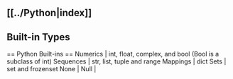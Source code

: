 [[../Python|index]]
--------------------------------------------------------------------------------
Built-in Types
--------------------------------------------------------------------------------
== Python Built-ins ==
  Numerics                   | int, float, complex, and bool (Bool is a subclass of int)
  Sequences                  | str, list, tuple and range
  Mappings                   | dict
  Sets                       | set and frozenset
  None                       | Null
                             |
